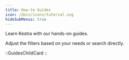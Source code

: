 ```yaml
---
title: How-to Guides
icon: /docs/icons/tutorial.svg
hideSubMenus: true
---
```


Learn Kestra with our hands-on guides. 

Adjust the filters based on your needs or search directly.

::GuidesChildCard
::
